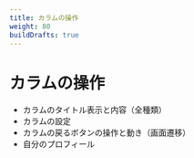 ```yaml
---
title: カラムの操作
weight: 80
buildDrafts: true
---
```


# カラムの操作

- カラムのタイトル表示と内容（全種類）
- カラムの設定
- カラムの戻るボタンの操作と動き（画面遷移）
- 自分のプロフィール
